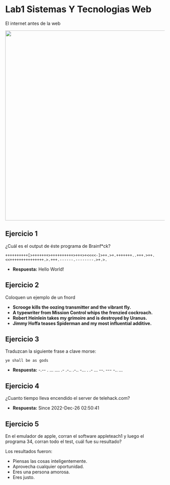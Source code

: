 # Lab1 Sistemas Y Tecnologias Web

El internet antes de la web

<p align="center"> <img src="https://i.ytimg.com/vi/xFEuqdGnhCc/maxresdefault.jpg" width = "600"> </p>

## Ejercicio 1

¿Cuál es el output de éste programa de Brainf\*ck?

```brainfuck
++++++++++[>+++++++>++++++++++>+++>+<<<<-]>++.>+.+++++++..+++.>++.<<+++++++++++++++.>.+++.------.--------.>+.>.
```

- **Respuesta:** Hello World!

## Ejercicio 2

Coloquen un ejemplo de un fnord

- **Scrooge kills the oozing transmitter and the vibrant fly.**
- **A typewriter from Mission Control whips the frenzied cockroach.**
- **Robert Heinlein takes my grimoire and is destroyed by Uranus.**
- **Jimmy Hoffa teases Spiderman and my most influential additive.**

## Ejercicio 3

Traduzcan la siguiente frase a clave morse:

```
ye shall be as gods
```

- **Respuesta:** -.-- . ... .... .- .-.. .-.. -... . .- ... --. --- -.. ...

## Ejercicio 4

¿Cuanto tiempo lleva encendido el server de telehack.com?

- **Respuesta:** Since 2022-Dec-26 02:50:41

## Ejercicio 5

En el emulador de apple, corran el software appleteach1 y luego el programa 34, corran todo el test, cuál fue su resultado?

Los resultados fueron:

- Piensas las cosas inteligentemente.
- Aprovecha cualquier oportunidad.
- Eres una persona amorosa.
- Eres justo.
